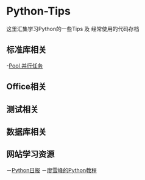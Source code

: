 # Python-Tips

这里汇集学习Python的一些Tips 及 经常使用的代码存档

## 标准库相关

-[Pool 并行任务](http://python.jobbole.com/58700/)

## Office相关

## 测试相关

## 数据库相关

## 网站学习资源

－[Python日报](http://py.memect.com/)
－[廖雪峰的Python教程](http://www.liaoxuefeng.com/wiki/0014316089557264a6b348958f449949df42a6d3a2e542c000)